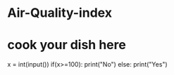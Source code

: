 # Air-Quality-index
# cook your dish here
x = int(input())
if(x>=100):
    print("No")
else:
    print("Yes")
